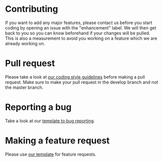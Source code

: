# Contributing

If you want to add any major features, please contact us before you start coding by opening an issue with the "enhancement" label. We will then get back to you so you can know beforehand if your changes will be pulled. This is also a measurement to avoid you working on a feature which we are already working on. 


# Pull request

Please take a look at [our coding style guidelines](https://github.com/student-organizer/student-organizer-server/tree/develop/docs/CODING-STYLE.md) before making a pull request.
Make sure to make your pull request in the develop branch and not the master branch.

# Reporting a bug

Take a look at our [template to bug reporting](https://github.com/student-organizer/student-organizer-server/blob/develop/.github/ISSUE_TEMPLATE/bug_report.md).

# Making a feature request

Please use [our template](https://github.com/student-organizer/student-organizer-server/blob/develop/.github/ISSUE_TEMPLATE/feature_request.md) for feature requests.
